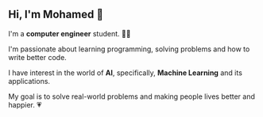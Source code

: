 ## Hi, I'm Mohamed 👋
I'm a **computer engineer** student. 👨‍💻

I'm passionate about learning programming, solving problems and how to write better code.

I have interest in the world of **AI**, specifically, **Machine Learning** and its applications.

My goal is to solve real-world problems and making people lives better and happier. 💗
